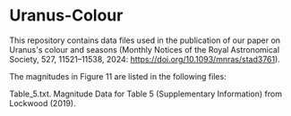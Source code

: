 # Uranus-Colour

This repository contains data files used in the publication of our paper on Uranus's colour and seasons (Monthly Notices of the Royal Astronomical Society, 527, 11521–11538, 2024: https://doi.org/10.1093/mnras/stad3761).

The magnitudes in Figure 11 are listed in the following files:

Table_5.txt. Magnitude Data for Table 5 (Supplementary Information) from Lockwood (2019).
